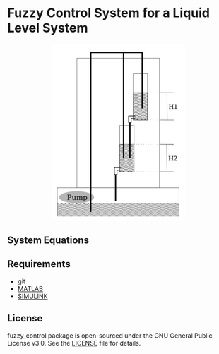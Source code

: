 # Fuzzy Control System for a Liquid Level System

<p align="center">
  <img width="300" src="doc/img/Tanks_Liquid_Level_System.png">
</p>


## System Equations



## Requirements

- git
- [MATLAB]()
- [SIMULINK]()



## License

fuzzy_control package is open-sourced under the GNU General Public License v3.0. See the
[LICENSE](LICENSE) file for details.
